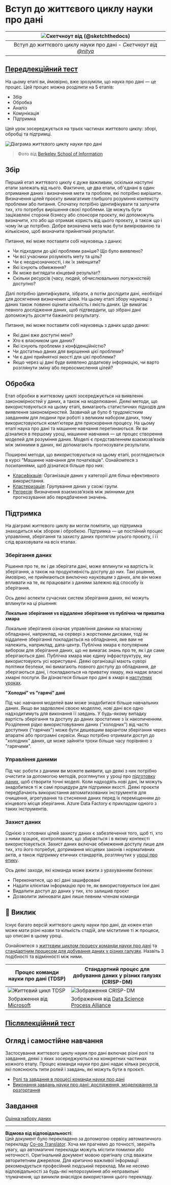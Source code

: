 <!--
CO_OP_TRANSLATOR_METADATA:
{
  "original_hash": "07e12a25d20b8f191e3cb651c27fdb2b",
  "translation_date": "2025-09-06T21:51:27+00:00",
  "source_file": "4-Data-Science-Lifecycle/14-Introduction/README.md",
  "language_code": "uk"
}
-->
# Вступ до життєвого циклу науки про дані

|![Скетчноут від [(@sketchthedocs)](https://sketchthedocs.dev)](../../sketchnotes/14-DataScience-Lifecycle.png)|
|:---:|
| Вступ до життєвого циклу науки про дані - _Скетчноут від [@nitya](https://twitter.com/nitya)_ |

## [Передлекційний тест](https://ff-quizzes.netlify.app/en/ds/quiz/26)

На цьому етапі ви, ймовірно, вже зрозуміли, що наука про дані — це процес. Цей процес можна розділити на 5 етапів:

- Збір
- Обробка
- Аналіз
- Комунікація
- Підтримка

Цей урок зосереджується на трьох частинах життєвого циклу: зборі, обробці та підтримці.

![Діаграма життєвого циклу науки про дані](../../../../translated_images/data-science-lifecycle.a1e362637503c4fb0cd5e859d7552edcdb4aa629a279727008baa121f2d33f32.uk.jpg)  
> Фото від [Berkeley School of Information](https://ischoolonline.berkeley.edu/data-science/what-is-data-science/)

## Збір

Перший етап життєвого циклу є дуже важливим, оскільки наступні етапи залежать від нього. Фактично, це два етапи, об'єднані в один: отримання даних і визначення мети та проблем, які потрібно вирішити.  
Визначення цілей проєкту вимагатиме глибшого розуміння контексту проблеми або питання. Спочатку потрібно ідентифікувати та залучити тих, хто потребує вирішення своєї проблеми. Це можуть бути зацікавлені сторони бізнесу або спонсори проєкту, які допоможуть визначити, хто або що отримає користь від цього проєкту, а також що і чому їм це потрібно. Добре визначена мета має бути вимірюваною та кількісною, щоб визначити прийнятний результат.

Питання, які може поставити собі науковець з даних:
- Чи підходили до цієї проблеми раніше? Що було виявлено?
- Чи всі учасники розуміють мету та ціль?
- Чи є неоднозначності, і як їх зменшити?
- Які існують обмеження?
- Як може виглядати кінцевий результат?
- Скільки ресурсів (часу, людей, обчислювальних потужностей) доступно?

Далі потрібно ідентифікувати, зібрати, а потім дослідити дані, необхідні для досягнення визначених цілей. На цьому етапі збору науковці з даних також повинні оцінити кількість і якість даних. Це вимагає певного дослідження даних, щоб підтвердити, що зібрані дані допоможуть досягти бажаного результату.

Питання, які може поставити собі науковець з даних щодо даних:
- Які дані вже доступні мені?
- Хто є власником цих даних?
- Які існують проблеми з конфіденційністю?
- Чи достатньо даних для вирішення цієї проблеми?
- Чи є дані прийнятної якості для цієї проблеми?
- Якщо через ці дані буде виявлено додаткову інформацію, чи варто розглянути зміну або переосмислення цілей?

## Обробка

Етап обробки в життєвому циклі зосереджується на виявленні закономірностей у даних, а також на моделюванні. Деякі методи, що використовуються на цьому етапі, вимагають статистичних підходів для виявлення закономірностей. Зазвичай це було б трудомістким завданням для людини при роботі з великим набором даних, тому використовуються комп’ютери для прискорення процесу. На цьому етапі наука про дані та машинне навчання перетинаються. Як ви дізналися в першому уроці, машинне навчання — це процес створення моделей для розуміння даних. Моделі є представленням взаємозв’язків між змінними в даних, які допомагають прогнозувати результати.

Поширені методи, що використовуються на цьому етапі, розглядаються в курсі "Машинне навчання для початківців". Ознайомтеся з посиланнями, щоб дізнатися більше про них:

- [Класифікація](https://github.com/microsoft/ML-For-Beginners/tree/main/4-Classification): Організація даних у категорії для більш ефективного використання.
- [Кластеризація](https://github.com/microsoft/ML-For-Beginners/tree/main/5-Clustering): Групування даних у схожі групи.
- [Регресія](https://github.com/microsoft/ML-For-Beginners/tree/main/2-Regression): Визначення взаємозв’язків між змінними для прогнозування або передбачення значень.

## Підтримка

На діаграмі життєвого циклу ви могли помітити, що підтримка знаходиться між збором і обробкою. Підтримка — це постійний процес управління, зберігання та захисту даних протягом усього проєкту, і її слід враховувати на всіх етапах.

### Зберігання даних

Рішення про те, як і де зберігати дані, може вплинути на вартість їх зберігання, а також на продуктивність доступу до них. Такі рішення, ймовірно, не приймаються виключно науковцем з даних, але він може впливати на те, як працювати з даними залежно від способу їх зберігання.

Ось деякі аспекти сучасних систем зберігання даних, які можуть вплинути на ці рішення:

**Локальне зберігання vs віддалене зберігання vs публічна чи приватна хмара**

Локальне зберігання означає управління даними на власному обладнанні, наприклад, на сервері з жорсткими дисками, тоді як віддалене зберігання покладається на обладнання, яке вам не належить, наприклад, дата-центр. Публічна хмара є популярним вибором для зберігання даних, що не вимагає знань про те, як і де саме зберігаються дані. Публічна хмара має єдину інфраструктуру, яку використовують усі користувачі. Деякі організації мають суворі політики безпеки, які вимагають повного доступу до обладнання, де зберігаються дані, і покладаються на приватну хмару, яка надає власні хмарні послуги. Ви дізнаєтеся більше про дані в хмарі в [наступних уроках](https://github.com/microsoft/Data-Science-For-Beginners/tree/main/5-Data-Science-In-Cloud).

**"Холодні" vs "гарячі" дані**

Під час навчання моделей вам може знадобитися більше навчальних даних. Якщо ви задоволені своєю моделлю, нові дані все одно надходитимуть для виконання її завдань. У будь-якому випадку вартість зберігання та доступу до даних зростатиме з їх накопиченням. Розділення рідко використовуваних даних ("холодних") від часто доступних ("гарячих") може бути дешевшим варіантом зберігання через апаратні або програмні сервіси. Якщо потрібно отримати доступ до "холодних" даних, це може зайняти трохи більше часу порівняно з "гарячими".

### Управління даними

Під час роботи з даними ви можете виявити, що деякі з них потрібно очистити за допомогою методів, розглянутих у уроці про [підготовку даних](https://github.com/microsoft/Data-Science-For-Beginners/tree/main/2-Working-With-Data/08-data-preparation), щоб створити точні моделі. Коли надходять нові дані, їм можуть знадобитися ті ж самі процедури для підтримки якості. Деякі проєкти передбачають використання автоматизованих інструментів для очищення, агрегування та стиснення даних перед їх переміщенням до кінцевого місця зберігання. Azure Data Factory є прикладом одного з таких інструментів.

### Захист даних

Однією з головних цілей захисту даних є забезпечення того, щоб ті, хто з ними працює, контролювали, що збирається і в якому контексті використовується. Захист даних включає обмеження доступу лише для тих, хто його потребує, дотримання місцевих законів і нормативних актів, а також підтримку етичних стандартів, розглянутих у [уроці про етику](https://github.com/microsoft/Data-Science-For-Beginners/tree/main/1-Introduction/02-ethics).

Ось деякі заходи, які команда може вжити з урахуванням безпеки:
- Переконатися, що всі дані зашифровані
- Надати клієнтам інформацію про те, як використовуються їхні дані
- Видалити доступ до даних у тих, хто залишив проєкт
- Дозволити змінювати дані лише певним членам команди

## 🚀 Виклик

Існує багато версій життєвого циклу науки про дані, де кожен етап може мати різні назви та кількість стадій, але міститиме ті ж процеси, що описані в цьому уроці.

Ознайомтеся з [життєвим циклом процесу команди науки про дані](https://docs.microsoft.com/en-us/azure/architecture/data-science-process/lifecycle) та [стандартним процесом для добування даних у різних галузях](https://www.datascience-pm.com/crisp-dm-2/). Назвіть 3 подібності та відмінності між ними.

|Процес команди науки про дані (TDSP)|Стандартний процес для добування даних у різних галузях (CRISP-DM)|
|--|--|
|![Життєвий цикл TDSP](../../../../translated_images/tdsp-lifecycle2.e19029d598e2e73d5ef8a4b98837d688ec6044fe332c905d4dbb69eb6d5c1d96.uk.png)|![Зображення CRISP-DM](../../../../translated_images/CRISP-DM.8bad2b4c66e62aa75278009e38e3e99902c73b0a6f63fd605a67c687a536698c.uk.png)|
| Зображення від [Microsoft](https://docs.microsoft.comazure/architecture/data-science-process/lifecycle) | Зображення від [Data Science Process Alliance](https://www.datascience-pm.com/crisp-dm-2/) |

## [Післялекційний тест](https://ff-quizzes.netlify.app/en/ds/quiz/27)

## Огляд і самостійне навчання

Застосування життєвого циклу науки про дані включає різні ролі та завдання, деякі з яких зосереджуються на конкретних частинах кожного етапу. Процес команди науки про дані надає кілька ресурсів, які пояснюють типи ролей і завдань, які можуть бути в проєкті.

* [Ролі та завдання в процесі команди науки про дані](https://docs.microsoft.com/en-us/azure/architecture/data-science-process/roles-tasks)
* [Виконання завдань науки про дані: дослідження, моделювання та розгортання](https://docs.microsoft.com/en-us/azure/architecture/data-science-process/execute-data-science-tasks)

## Завдання

[Оцінка набору даних](assignment.md)

---

**Відмова від відповідальності**:  
Цей документ було перекладено за допомогою сервісу автоматичного перекладу [Co-op Translator](https://github.com/Azure/co-op-translator). Хоча ми прагнемо до точності, зверніть увагу, що автоматичні переклади можуть містити помилки або неточності. Оригінальний документ мовою оригіналу слід вважати авторитетним джерелом. Для критично важливої інформації рекомендується професійний людський переклад. Ми не несемо відповідальності за будь-які непорозуміння або неправильні тлумачення, що виникли внаслідок використання цього перекладу.